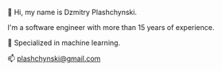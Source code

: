 👋 Hi, my name is Dzmitry Plashchynski.

I'm a software engineer with more than 15 years of experience.

🌱 Specialized in machine learning.

📫 plashchynski@gmail.com
